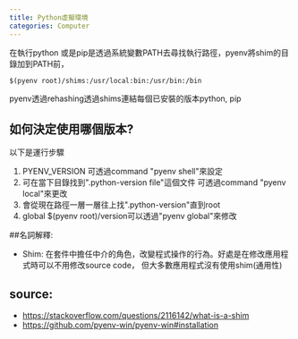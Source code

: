 ```yaml
---
title: Python虛擬環境
categories: Computer
---
```



在執行python 或是pip是透過系統變數PATH去尋找執行路徑，pyenv將shim的目錄加到PATH前，

```
$(pyenv root)/shims:/usr/local:bin:/usr/bin:/bin
```
pyenv透過rehashing透過shims連結每個已安裝的版本python, pip

## 如何決定使用哪個版本?
以下是運行步驟

1. PYENV_VERSION 可透過command "pyenv shell"來設定
2. 可在當下目錄找到".python-version file"這個文件 可透過command "pyenv local"來更改
3. 會從現在路徑一層一層往上找".python-version"直到root
4. global $(pyenv root)/version可以透過"pyenv global"來修改


##名詞解釋: 

- Shim: 在套件中擔任中介的角色，改變程式操作的行為。好處是在修改應用程式時可以不用修改source code，
但大多數應用程式沒有使用shim(通用性)




## source:
- https://stackoverflow.com/questions/2116142/what-is-a-shim
- https://github.com/pyenv-win/pyenv-win#installation
